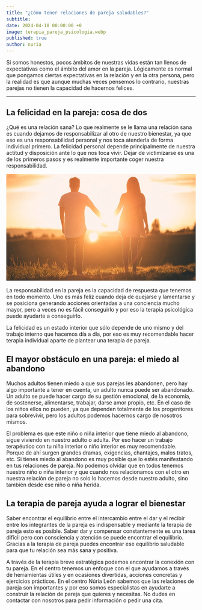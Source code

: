 ```yaml
---
title: "¿Cómo tener relaciones de pareja saludables?"
subtitle: 
date: 2024-04-18 00:00:00 +0
image: terapia_pareja_psicologia.webp
published: true
author: nuria
---
```


Si somos honestos, pocos ámbitos de nuestras vidas están tan llenos de expectativas como el ámbito del amor en la pareja. Lógicamente es normal que pongamos ciertas expectativas en la relación y en la otra persona, pero la realidad es que aunque muchas veces pensemos lo contrario, nuestras parejas no tienen la capacidad de hacernos felices.


---

## La felicidad en la pareja: cosa de dos


¿Qué es una relación sana? Lo que realmente se le llama una relación sana es cuando dejamos de responsabilizar al otro de nuestro bienestar, ya que eso es una responsabilidad personal y nos toca atenderla de forma individual primero. 
La felicidad personal depende principalmente de nuestra actitud y disposición ante lo que nos toca vivir. Dejar de victimizarse es una de los primeros pasos y es realmente importante coger nuestra responsabilidad. 

![Foto pareja](terapia_pareja_barcelona.webp)

La responsabilidad en la pareja es la capacidad de respuesta que tenemos en todo momento. Uno es más feliz cuando deja de quejarse y lamentarse y se posiciona generando acciones orientadas a una conciencia mucho mayor, pero a veces no es fácil conseguirlo y por eso la terapia psicológica puede ayudarte a conseguirlo. 

La felicidad es un estado interior que sólo depende de uno mismo y del trabajo interno que hacemos día a día, por eso es muy recomendable hacer terapia individual aparte de plantear una terapia de pareja. 

## El mayor obstáculo en una pareja: el miedo al abandono

Muchos adultos tienen miedo a que sus parejas les abandonen, pero hay algo importante a tener en cuenta,  un adulto nunca puede ser abandonado. Un adulto se puede hacer cargo de su gestión emocional, de la economía, de sostenerse, alimentarse, trabajar, darse amor propio, etc. En el caso de los niños ellos no pueden, ya que dependen totalmente de los progenitores para sobrevivir, pero los adultos podemos hacernos cargo de nosotros mismos.

El problema es que este niño o niña interior que tiene miedo al abandono, sigue viviendo en nuestro adulto o adulta. Por eso hacer un trabajo terapéutico con tu niña interior o niño interior es muy recomendable. Porque de ahí surgen grandes dramas, exigencias, chantajes, malos tratos, etc. Si tienes miedo al abandono es muy posible que lo estés manifestando en tus relaciones de pareja. No podemos olvidar que en todos tenemos nuestro niño o niña interior y que cuando nos relacionamos con el otro en nuestra relación de pareja no solo lo hacemos desde nuestro adulto, sino también desde ese niño o niña herida. 

## La terapia de pareja ayuda a lograr el bienestar 

Saber encontrar el equilibrio entre el intercambio entre el dar y el recibir entre los integrantes de la pareja es indispensable y mediante la terapia de pareja esto es posible. Saber dar y compensar constantemente es una tarea difícil pero con consciencia y atención se puede encontrar el equilibrio. Gracias a la terapia de pareja puedes encontrar ese equilibrio saludable para que tu relación sea más sana y positiva. 

A través de la terapia breve estratégica podemos encontrar la conexión con tu pareja. En el centro tenemos un enfoque con el que ayudamos a través de herramientas útiles y en ocasiones divertidas, acciones concretas y ejercicios prácticos. En el centro Núria León sabemos que las relaciones de pareja son importantes  y por eso somos especialistas en ayudarte a construir la relación de pareja que quieres y necesitas. No dudes en contactar con nosotros para pedir información o pedir una cita.




